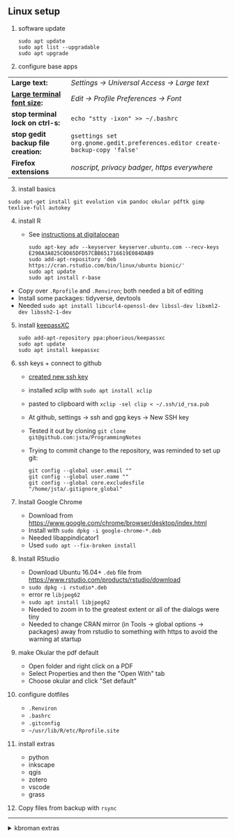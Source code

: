 ## Linux setup

1. software update

   ```
   sudo apt update
   sudo apt list --upgradable
   sudo apt upgrade
   ```
   
2. configure base apps

|   |   |
| - | - |
| **Large text:** | _Settings -> Universal Access -> Large text_ |
| **[Large terminal font size](http://askubuntu.com/questions/157873/is-it-possible-to-change-the-terminal-font):** | _Edit -> Profile Preferences -> Font_ | 
| **stop terminal lock on ctrl-s:** | `echo "stty -ixon" >> ~/.bashrc` |
| **stop gedit backup file creation:** | `gsettings set org.gnome.gedit.preferences.editor create-backup-copy 'false'` |
| **Firefox extensions** | _noscript, privacy badger, https everywhere_ |

3. install basics

`sudo apt-get install git evolution vim pandoc okular pdftk gimp texlive-full autokey`

4. install R

   - See [instructions at digitalocean](https://www.digitalocean.com/community/tutorials/how-to-install-r-on-ubuntu-16-04-2)

     ```
     sudo apt-key adv --keyserver keyserver.ubuntu.com --recv-keys E298A3A825C0D65DFD57CBB651716619E084DAB9
     sudo add-apt-repository 'deb https://cran.rstudio.com/bin/linux/ubuntu bionic/'
     sudo apt update
     sudo apt install r-base
     ```
  - Copy over `.Rprofile` and `.Renviron`; both needed a bit of editing
  - Install some packages: tidyverse, devtools
  - Needed `sudo apt install libcurl4-openssl-dev libssl-dev libxml2-dev libssh2-1-dev`

5. install [keepassXC](https://keepassxc.org/download/)

    ```
    sudo add-apt-repository ppa:phoerious/keepassxc
    sudo apt update
    sudo apt install keepassxc
    ```
6. ssh keys + connect to github

   - [created new ssh key](https://help.github.com/articles/generating-a-new-ssh-key-and-adding-it-to-the-ssh-agent/)
   - installed xclip with `sudo apt install xclip`
   - pasted to clipboard with `xclip -sel clip < ~/.ssh/id_rsa.pub`
   - At github, settings -> ssh and gpg keys -> New SSH key
   - Tested it out by cloning `git clone git@github.com:jsta/ProgrammingNotes`
   - Trying to commit change to the repository, was reminded to set up git:

     ```
     git config --global user.email ""
     git config --global user.name ""
     git config --global core.excludesfile "/home/jsta/.gitignore_global"
     ```

7. Install Google Chrome

    - Download from <https://www.google.com/chrome/browser/desktop/index.html>
    - Install with `sudo dpkg -i google-chrome-*.deb`
    - Needed libappindicator1
    - Used `sudo apt --fix-broken install`

8. Install RStudio

    - Download Ubuntu 16.04+ `.deb` file from
      <https://www.rstudio.com/products/rstudio/download>
    - `sudo dpkg -i rstudio*.deb`
    - error re `libjpeg62`
    - `sudo apt install libjpeg62`
    - Needed to zoom in to the greatest extent or all of the dialogs were tiny
    - Needed to change CRAN mirror (in Tools -> global options ->
      packages) away from rstudio to something with https to avoid the
      warning at startup

9. make Okular the pdf default
    
      - Open folder and right click on a PDF
      - Select Properties and then the "Open With" tab
      - Choose okular and click "Set default"
    
10. configure dotfiles

    - `.Renviron`
    - `.bashrc`
    - `.gitconfig`
    - `~/usr/lib/R/etc/Rprofile.site`

11. install extras

    - python
    - inkscape
    - qgis 
    - zotero
    - vscode
    - grass
    
12. Copy files from backup with `rsync`

---

<details/>
  <summary>kbroman extras</summary>

50. [autokey](https://github.com/autokey/autokey) is great, but after a day or so it seems to start
    using up 100% of a CPU. In short term, seems like I could just use
    a `cron` job to re-start it every evening.

    So I made a shell script with

    ```
    pkill autokey
    sleep 10
    autokey-gtk >& /dev/null &
    ```

    I then used `crontab -e` to add to my crontab file:

    ```
    0 2 * * * /bin/bash [path_to_shell_script]
    ```

23. Link to pandoc that shipped with RStudio
    (see <https://github.com/rstudio/rmarkdown/blob/master/PANDOC.md>)

    ```
    sudo ln -s /usr/lib/rstudio/bin/pandoc/pandoc /usr/local/bin
    sudo ln -s /usr/lib/rstudio/bin/pandoc/pandoc-citeproc /usr/local/bin
    ```

30. Color picker, [gpick](http://www.gpick.org/)

    ```
    sudo apt install gpick
    ```

- Additional possible gnome extensions:
  - [Places status indicator](https://extensions.gnome.org/extension/8/places-status-indicator/)
  - [Pomodoro timer](http://gnomepomodoro.org/)

10. Copy over stuff from my desktop

    - Attached USB drive that I'd copied stuff to
    - Showed up in `/media/kbroman/[drive name]
    - Used `rsync -a` to copy stuff over
    - Got a bunch of errors like "`send_files failed ... Permission denied (13)`"
      - No errors if I use `sudo rsync`
      - But then `ls -l` shows that the owner and group are odd for the offensive files.
      - So followed with `sudo chown kbroman -R [blah]`
      - Also `sudo chgrp kbroman -R [blah]`
      - (seems like I'm doing it wrong, but so be it)
    - Afterwards, I used `sudo umount /media/kbroman/KarlBkStuff`
      (I think I maybe didn't need the "`sudo`".)

25. Additional packages

    - `gnome-tweak-tool`
    - `caffeine` (thought this didn't work initially, but there's no
      longer a little icon in the "panel"; rather it runs in the
      background and will turn off screen saver when there's an
      application in full screen mode)


26. Create a `start` script that acts like `open` on a Mac, as a
    little shell script that just calls `gnome-open` repeatedly for
    each command-line argument. Placed this in `~/.local/bin`

    ```
    #!/bin/bash

    for file in "$@"
    do
        gnome-open "$file"
    done
    ```


27. Get terminal to open at startup

    - Super key and type "Startup"
    - Click "Add"; for the command, use "`gnome-terminal`"
    - To start at a particular size and position, use like

      ```
      gnome-terminal --geometry 117x57+0+0
      ```

28. Testing webcam

    - Look at <https://help.ubuntu.com/community/Webcam>

    - Install cheese (it's like "photobooth" on Mac)

      ```
      sudo apt install cheese
      cheese
      ```

29. Download
    [moneydance](https://infinitekind.com/download-moneydance-personal-finance-software)

    - Available for linux as well as Mac :)
    - Downloaded `.deb` file; right click and "open" in chrome when it
      was done downloading, and it opened
      [Eddy](https://github.com/donadigo/eddy), a debian package
      installer.

32. Install some more packages with `sudo apt install`

    - `enscript` (for making PS files from text files, rotated or 2 column)
    - `gv` (ghostview, for viewing PS files)
    - `unbuntu-restricted-extras` (allows reading DVDs etc)

33. Install Inconsolata font

    ```
    sudo apt install fonts-inconsolata
    sudo fc-cache -fv
    ```

34. Install a bunch more programms

    - `vlc` (video player)
    - `calibre` (organizes ebooks)
    - `autokey-gtk` (desktop automation)
    - `digikam` (organizing photos)
    
    35. Install npm and coffeescript

    - `sudo apt install npm`
    - `sudo npm install --global coffeescript`

    Also [`gistup`](https://github.com/mbostock/gistup):

    - `sudo npm install -g gistup`

36. Install ruby (not sure whether I really need this)

    - `sudo apt install ruby-dev` (gives version 2.3.3; close enough?)

38. Install peek (screen recording)

    ```
    sudo add-apt-repository ppa:peek-developers/stable
    sudo apt update
    sudo apt install peek
    ```

39. Install java 8 (there's a java 9, but Minecraft still needs 8)

    Followed the instructions at <http://www.webupd8.org/2012/09/install-oracle-java-8-in-ubuntu-via-ppa.html>

    ```
    sudo add-apt-repository ppa:webupd8team/java
    sudo apt-get update
    sudo apt-get install oracle-java8-installer
    sudo apt install oracle-java8-set-default
    ```

    Test that it's working:

    ```
    java -version
    javac -version
    ```

40. Install Minecraft; see <https://minecraft.net/en-us/download/>

    - download `Minecraft.jar`
    - I placed in `/usr/local/lib` and then put a shell script in
      `/usr/local/bin/minecraft`

      ```
      #!/bin/bash
      # start minecraft
      gnome-open /usr/local/lib/Minecraft.jar
      ```

4. [Gnome extensions](https://extensions.gnome.org)

    - (Can install, uninstall, and configure extensions within browser)
    - [Clipboard indicator](https://extensions.gnome.org/extension/779/clipboard-indicator)
      (gives clipboard history)
    - [OpenWeather](https://extensions.gnome.org/extension/750/openweather/)
    - [Audio Switcher](https://extensions.gnome.org/extension/1092/audio-switcher/)
    - [system-monitor](https://extensions.gnome.org/extension/120/system-monitor/)
      (also needed `sudo apt install gir1.2-gtop-2.0`, and to log out
      and back in again)
    - [emoji selector](https://extensions.gnome.org/extension/1162/emoji-selector/_
      (also did `sudo apt install fonts-emojione`)
    - [gtile](https://extensions.gnome.org/extension/28/gtile/) (tile
      windows with a grid)
        - select window you want to resize
        - use Super-Enter (on number key pad) to open gtile
        - click one corner position and then the other on the grid
        - esc to exit
    - [hide activities button](https://extensions.gnome.org/extension/744/hide-activities-button/)
    - [Refresh wifi connections](https://extensions.gnome.org/extension/905/refresh-wifi-connections/)
      (adds a refresh button to the wifi connection dialog)
    - [Media player indicator](https://extensions.gnome.org/extension/55/media-player-indicator/)
    - [log out button](https://extensions.gnome.org/extension/1143/logout-button/)


46. Install [Corebird](https://corebird.baedert.org/), twitter client

    - Just used _Pop shop_ (the software installer for
      [Pop!_OS](http://pop.system76.com/docs)

51. VirtualBox and Windows + Office365
    See <https://www.extremetech.com/computing/198427-how-to-install-windows-10-in-a-virtual-machine>

    - Download Windows 10 from
      <https://www.microsoft.com/en-us/software-download/windows10ISO>
    - Download VirtualBox from
      <https://www.virtualbox.org/wiki/Downloads>
      - Add to `/etc/apt/sources.list`
      - Register Oracle public keys
      - `sudo apt install virtualbox-5.2`
      - `sudo apt install dkms`
    - Start `virtualbox`, create new Windows10 machine, adjust memory,
      disk size, connect to the windows ISO, and adjust display stuff
    - Then start the virtual machine to install windows10. I said I had
      no product key, chose Windows 10 Home edition, and said something
      like fresh install
    - The thing was deathly slow. Searched for solutions and found
      this: <http://blog.jdpfu.com/2012/09/14/solution-for-slow-ubuntu-in-virtualbox>

      - Followed these instructions, except for Network when I tried
        "Bridged" I didn't get a network connection so I switched back
        to the default "NAT" and that worked

      - Gave the machine 150 GB harddrive (dynamically sized) and 8192
        MB RAM. And went for 2 CPUs

      - Once windows was up and running, and changed the VM display to
        "scaled" and then within windows I changed the screen
        resolution to 1600x1200. Seems to work better.

    - Within Windows, installed Office365 (by going to office365.com
      and then logging in with my NetID from UW-Madison), R, Rtools,
      RStudio, and a bunch of R packages (devtools + tidyverse
      first)

    - Need to install "Guest additions". While the virtual box is
      running, you need the VirtualBox tool bar to be showing (it
      won't if you're using a "scaled" window, it seems). In the
      "Devices" menu there's an option to "insert guest additions
      CD". Then within windows, click on the CD and install the
      software.

    - Having installed the guest additions, you can share a linux
      folder with windows. First create a folder in your home
      directory that you will share. Then in VirtualBox settings, go
      to "Shared Folders" and right-click on "Machine Folders" and
      select "Add shared folder" and enter the path to the folder.

53. Install [gitg](http://gitx.frim.nl/), a git GUI similar to
    [gitx](http://gitx.frim.nl/) (which is Mac only)

    ```
    sudo apt install gitg
    ```

55. [Tunnelbear VPN](https://www.tunnelbear.com/blog/linux_support/)

    - `sudo apt install network-manager-openvpn-gnome`

    - `mkdir ~/.tunnelbear_config`

    - Grab [config
      files](https://s3.amazonaws.com/tunnelbear/linux/openvpn.zip)
      and unzip to the above `.tunnelbear_config` directory

    - Open Network settings; click plus sign by VPN and choose "Import
      from file"; find directory created above and select the file for
      the desired country. Add email address and tunnelbear password.
      Click "Add".

    - To start/stop: turn on/off VPN in network settings via status
      bar in top-right of display

    - To test:
        - [check your IP](https://bearsmyip.com/)
        - check for DNS leaks with "Extended test" at [dnsleaktest.com](https://www.dnsleaktest.com/)

</details>
